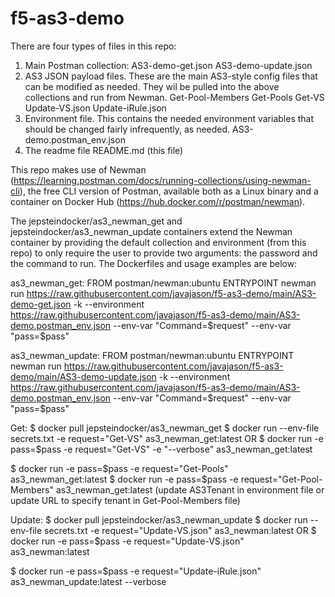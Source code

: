# f5-as3-demo

There are four types of files in this repo:
1. Main Postman collection:
  AS3-demo-get.json
  AS3-demo-update.json
2. AS3 JSON payload files. These are the main AS3-style config files that can be modified as needed. They wil be pulled into the above collections and run from Newman.
  Get-Pool-Members
  Get-Pools
  Get-VS
  Update-VS.json
  Update-iRule.json 
3. Environment file. This contains the needed environment variables that should be changed fairly infrequently, as needed.
  AS3-demo.postman_env.json
4. The readme file
  README.md (this file)


This repo makes use of Newman (https://learning.postman.com/docs/running-collections/using-newman-cli), the free CLI version of Postman, available both as a Linux binary and a container on Docker Hub (https://hub.docker.com/r/postman/newman).

The jepsteindocker/as3_newman_get and jepsteindocker/as3_newman_update containers extend the Newman container by providing the default collection and environment (from this repo) to only require the user to provide two arguments: the password and the command to run.
The Dockerfiles and usage examples are below:

  as3_newman_get:
    FROM postman/newman:ubuntu
    ENTRYPOINT newman run https://raw.githubusercontent.com/javajason/f5-as3-demo/main/AS3-demo-get.json -k --environment https://raw.githubusercontent.com/javajason/f5-as3-demo/main/AS3-demo.postman_env.json --env-var "Command=$request" --env-var "pass=$pass"

  as3_newman_update:
    FROM postman/newman:ubuntu
    ENTRYPOINT newman run https://raw.githubusercontent.com/javajason/f5-as3-demo/main/AS3-demo-update.json -k --environment https://raw.githubusercontent.com/javajason/f5-as3-demo/main/AS3-demo.postman_env.json --env-var "Command=$request" --env-var "pass=$pass"

Get:
$ docker pull jepsteindocker/as3_newman_get
$ docker run --env-file secrets.txt -e request="Get-VS" as3_newman_get:latest
  OR
$ docker run -e pass=$pass -e request="Get-VS" -e "--verbose" as3_newman_get:latest

$ docker run -e pass=$pass -e request="Get-Pools" as3_newman_get:latest
$ docker run -e pass=$pass -e request="Get-Pool-Members" as3_newman_get:latest
	(update AS3Tenant in environment file or update URL to specify tenant in Get-Pool-Members file)

Update:
$ docker pull jepsteindocker/as3_newman_update
$ docker run --env-file secrets.txt -e request="Update-VS.json" as3_newman:latest
  OR
$ docker run -e pass=$pass -e request="Update-VS.json" as3_newman:latest

$ docker run -e pass=$pass -e request="Update-iRule.json" as3_newman_update:latest --verbose
